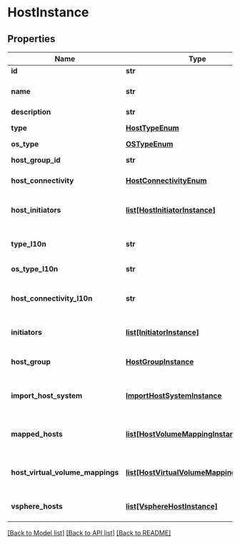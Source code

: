 # HostInstance

## Properties
Name | Type | Description | Notes
------------ | ------------- | ------------- | -------------
**id** | **str** | Unique identifier of the host. | [optional] 
**name** | **str** | The host name.  This property supports case-insensitive filtering. | [optional] 
**description** | **str** | A description for the host. | [optional] 
**type** | [**HostTypeEnum**](HostTypeEnum.md) |  Was added in version 2.0.0.0. | [optional] 
**os_type** | [**OSTypeEnum**](OSTypeEnum.md) |  | [optional] 
**host_group_id** | **str** | Associated host group, if host is part of host group. | [optional] 
**host_connectivity** | [**HostConnectivityEnum**](HostConnectivityEnum.md) |  Was added in version 3.0.0.0. | [optional] 
**host_initiators** | [**list[HostInitiatorInstance]**](HostInitiatorInstance.md) |  Was deprecated in version 3.0.0.0.  Filtering on the fields of this embedded resource is not supported. | [optional] 
**type_l10n** | **str** | Localized message string corresponding to type Was added in version 2.0.0.0. | [optional] 
**os_type_l10n** | **str** | Localized message string corresponding to os_type | [optional] 
**host_connectivity_l10n** | **str** | Localized message string corresponding to host_connectivity Was added in version 3.0.0.0. | [optional] 
**initiators** | [**list[InitiatorInstance]**](InitiatorInstance.md) | This is the inverse of the resource type initiator association. | [optional] 
**host_group** | [**HostGroupInstance**](HostGroupInstance.md) | This is the embeddable reference form of host_group_id attribute. | [optional] 
**import_host_system** | [**ImportHostSystemInstance**](ImportHostSystemInstance.md) | This is the embeddable reference form of import_host_system_id attribute. | [optional] 
**mapped_hosts** | [**list[HostVolumeMappingInstance]**](HostVolumeMappingInstance.md) | This is the inverse of the resource type host_volume_mapping association. | [optional] 
**host_virtual_volume_mappings** | [**list[HostVirtualVolumeMappingInstance]**](HostVirtualVolumeMappingInstance.md) | This is the inverse of the resource type host_virtual_volume_mapping association. | [optional] 
**vsphere_hosts** | [**list[VsphereHostInstance]**](VsphereHostInstance.md) | List of the vsphere_hosts that are associated with this host. | [optional] 

[[Back to Model list]](../README.md#documentation-for-models) [[Back to API list]](../README.md#documentation-for-api-endpoints) [[Back to README]](../README.md)


